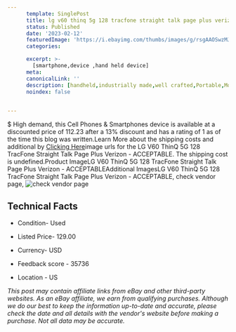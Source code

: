 ```yaml
---
      template: SinglePost
      title: lg v60 thinq 5g 128 tracfone straight talk page plus verizon acceptable
      status: Published
      date: '2023-02-12'
      featuredImage: 'https://i.ebayimg.com/thumbs/images/g/rsgAAOSwzMJiHnFZ/s-l225.jpg'
      categories: 

      excerpt: >-
        [smartphone,device ,hand held device]
      meta:
      canonicalLink: ''
      description: [handheld,industrially made,well crafted,Portable,Mobile,Compact,Convenient,Lightweight,Maneuverable,Man-portable,Miniature,Carriable,Hand-held,Light,Holdable,Transportable,Mobile device,Pocket-sized,On-the-go,Wireless,Cordless,Compact size,Convenient size, smartphone,device ,hand held device]
      noindex: false

        
---
```

$
    High demand, this Cell Phones & Smartphones device is available at a discounted price of 112.23 after a 13% discount and has a rating of 1 as of the time this blog was written.Learn More about the shipping costs and additional by [Clicking Here](https://www.ebay.com/itm/255412884552?hash=item3b77cb5448%3Ag%3ArsgAAOSwzMJiHnFZ&mkevt=1&mkcid=1&mkrid=711-53200-19255-0&campid=%253CePNCampaignId%253E&customid=%253CreferenceId%253E&toolid=10049)image urls for the LG V60 ThinQ 5G 128 TracFone Straight Talk Page Plus Verizon - ACCEPTABLE. The shipping cost is undefined.Product ImageLG V60 ThinQ 5G 128 TracFone Straight Talk Page Plus Verizon - ACCEPTABLEAdditional ImagesLG V60 ThinQ 5G 128 TracFone Straight Talk Page Plus Verizon - ACCEPTABLE, check vendor page, ![check vendor page](https://origin-galleryplus.ebayimg.com/ws/web/255412884552_2_0_1/225x225.jpg,https://origin-galleryplus.ebayimg.com/ws/web/255412884552_3_0_1/225x225.jpg,https://origin-galleryplus.ebayimg.com/ws/web/255412884552_4_0_1/225x225.jpg,https://origin-galleryplus.ebayimg.com/ws/web/255412884552_5_0_1/225x225.jpg,https://origin-galleryplus.ebayimg.com/ws/web/255412884552_6_0_1/225x225.jpg,https://origin-galleryplus.ebayimg.com/ws/web/255412884552_7_0_1/225x225.jpg,https://origin-galleryplus.ebayimg.com/ws/web/255412884552_8_0_1/225x225.jpg,https://origin-galleryplus.ebayimg.com/ws/web/255412884552_9_0_1/225x225.jpg,https://origin-galleryplus.ebayimg.com/ws/web/255412884552_10_0_1/225x225.jpg,https://origin-galleryplus.ebayimg.com/ws/web/255412884552_11_0_1/225x225.jpg,https://origin-galleryplus.ebayimg.com/ws/web/255412884552_12_0_1/225x225.jpg)
    
    

 ## Technical Facts 



     
      

 - Condition- Used 


      

 - Listed Price- 129.00 


      

 - Currency- USD 


      

 - Feedback score - 35736 


      

 - Location - US 


      
      

 *_This post may contain affiliate links from eBay and other third-party websites. As an eBay affiliate, we earn from qualifying purchases. Although we do our best to keep the information up-to-date and accurate, please check the date and all details with the vendor's website before making a purchase. Not all data may be accurate._*



    
    
    
    
    